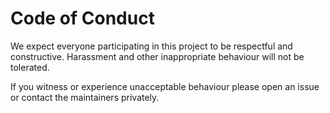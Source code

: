 # Code of Conduct

We expect everyone participating in this project to be respectful and constructive. Harassment and other inappropriate behaviour will not be tolerated.

If you witness or experience unacceptable behaviour please open an issue or contact the maintainers privately.
